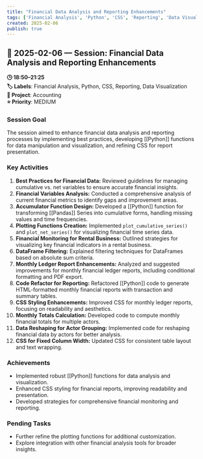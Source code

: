 ```yaml
---
title: "Financial Data Analysis and Reporting Enhancements"
tags: ['Financial Analysis', 'Python', 'CSS', 'Reporting', 'Data Visualization']
created: 2025-02-06
publish: true
---
```


## 📅 2025-02-06 — Session: Financial Data Analysis and Reporting Enhancements

**🕒 18:50–21:25**  
**🏷️ Labels**: Financial Analysis, Python, CSS, Reporting, Data Visualization  
**📂 Project**: Accounting  
**⭐ Priority**: MEDIUM  


### Session Goal
The session aimed to enhance financial data analysis and reporting processes by implementing best practices, developing [[Python]] functions for data manipulation and visualization, and refining CSS for report presentation.

### Key Activities
1. **Best Practices for Financial Data:** Reviewed guidelines for managing cumulative vs. net variables to ensure accurate financial insights.
2. **Financial Variables Analysis:** Conducted a comprehensive analysis of current financial metrics to identify gaps and improvement areas.
3. **Accumulator Function Design:** Developed a [[Python]] function for transforming [[Pandas]] Series into cumulative forms, handling missing values and time frequencies.
4. **Plotting Functions Creation:** Implemented `plot_cumulative_series()` and `plot_net_series()` for visualizing financial time series data.
5. **Financial Monitoring for Rental Business:** Outlined strategies for visualizing key financial indicators in a rental business.
6. **DataFrame Filtering:** Explained filtering techniques for DataFrames based on absolute sum criteria.
7. **Monthly Ledger Report Enhancements:** Analyzed and suggested improvements for monthly financial ledger reports, including conditional formatting and PDF export.
8. **Code Refactor for Reporting:** Refactored [[Python]] code to generate HTML-formatted monthly financial reports with transaction and summary tables.
9. **CSS Styling Enhancements:** Improved CSS for monthly ledger reports, focusing on readability and aesthetics.
10. **Monthly Totals Calculation:** Developed code to compute monthly financial totals for multiple actors.
11. **Data Reshaping for Actor Grouping:** Implemented code for reshaping financial data by actors for better analysis.
12. **CSS for Fixed Column Width:** Updated CSS for consistent table layout and text wrapping.

### Achievements
- Implemented robust [[Python]] functions for data analysis and visualization.
- Enhanced CSS styling for financial reports, improving readability and presentation.
- Developed strategies for comprehensive financial monitoring and reporting.

### Pending Tasks
- Further refine the plotting functions for additional customization.
- Explore integration with other financial analysis tools for broader insights.
